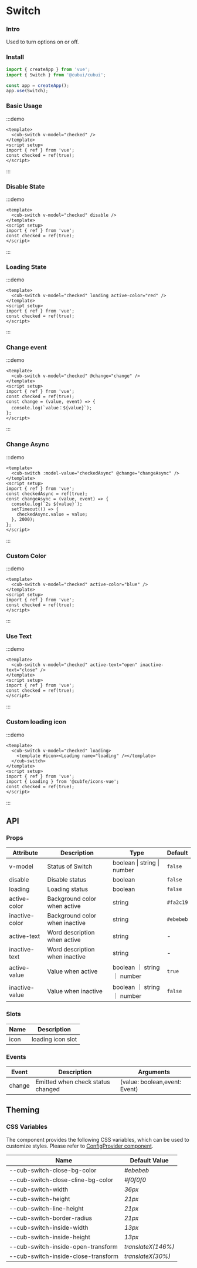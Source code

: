 # Switch

### Intro

Used to turn options on or off.

### Install

```js
import { createApp } from 'vue';
import { Switch } from '@cubui/cubui';

const app = createApp();
app.use(Switch);
```

### Basic Usage

:::demo

```vue
<template>
  <cub-switch v-model="checked" />
</template>
<script setup>
import { ref } from 'vue';
const checked = ref(true);
</script>
```

:::

### Disable State

:::demo

```vue
<template>
  <cub-switch v-model="checked" disable />
</template>
<script setup>
import { ref } from 'vue';
const checked = ref(true);
</script>
```

:::

### Loading State

:::demo

```vue
<template>
  <cub-switch v-model="checked" loading active-color="red" />
</template>
<script setup>
import { ref } from 'vue';
const checked = ref(true);
</script>
```

:::

### Change event

:::demo

```vue
<template>
  <cub-switch v-model="checked" @change="change" />
</template>
<script setup>
import { ref } from 'vue';
const checked = ref(true);
const change = (value, event) => {
  console.log(`value：${value}`);
};
</script>
```

:::

### Change Async

:::demo

```vue
<template>
  <cub-switch :model-value="checkedAsync" @change="changeAsync" />
</template>
<script setup>
import { ref } from 'vue';
const checkedAsync = ref(true);
const changeAsync = (value, event) => {
  console.log(`2s ${value}`);
  setTimeout(() => {
    checkedAsync.value = value;
  }, 2000);
};
</script>
```

:::

### Custom Color

:::demo

```vue
<template>
  <cub-switch v-model="checked" active-color="blue" />
</template>
<script setup>
import { ref } from 'vue';
const checked = ref(true);
</script>
```

:::

### Use Text

:::demo

```vue
<template>
  <cub-switch v-model="checked" active-text="open" inactive-text="close" />
</template>
<script setup>
import { ref } from 'vue';
const checked = ref(true);
</script>
```

:::

### Custom loading icon

:::demo

```vue
<template>
  <cub-switch v-model="checked" loading>
    <template #icon><Loading name="loading" /></template>
  </cub-switch>
</template>
<script setup>
import { ref } from 'vue';
import { Loading } from '@cubfe/icons-vue';
const checked = ref(true);
</script>
```

:::

## API

### Props

| Attribute      | Description                    | Type                        | Default   |
| -------------- | ------------------------------ | --------------------------- | --------- |
| v-model        | Status of Switch               | boolean \| string \| number | `false`   |
| disable        | Disable status                 | boolean                     | `false`   |
| loading        | Loading status                 | boolean                     | `false`   |
| active-color   | Background color when active   | string                      | `#fa2c19` |
| inactive-color | Background color when inactive | string                      | `#ebebeb` |
| active-text    | Word description when active   | string                      | -         |
| inactive-text  | Word description when inactive | string                      | -         |
| active-value   | Value when active              | boolean ｜ string ｜ number | `true`    |
| inactive-value | Value when inactive            | boolean ｜ string ｜ number | `false`   |

### Slots

| Name | Description       |
| ---- | ----------------- |
| icon | loading icon slot |

### Events

| Event  | Description                       | Arguments                     |
| ------ | --------------------------------- | ----------------------------- |
| change | Emitted when check status changed | (value: boolean,event: Event) |

## Theming

### CSS Variables

The component provides the following CSS variables, which can be used to customize styles. Please refer to [ConfigProvider component](#/en-US/component/configprovider).

| Name                                | Default Value      |
| ----------------------------------- | ------------------ |
| --cub-switch-close-bg-color         | _#ebebeb_          |
| --cub-switch-close-cline-bg-color   | _#f0f0f0_          |
| --cub-switch-width                  | _36px_             |
| --cub-switch-height                 | _21px_             |
| --cub-switch-line-height            | _21px_             |
| --cub-switch-border-radius          | _21px_             |
| --cub-switch-inside-width           | _13px_             |
| --cub-switch-inside-height          | _13px_             |
| --cub-switch-inside-open-transform  | _translateX(146%)_ |
| --cub-switch-inside-close-transform | _translateX(30%)_  |
